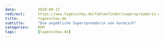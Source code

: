 ```yaml
---
date:          2020-09-17
redirect:      https://www.tagesschau.de/faktenfinder/superspreaderin-garmisch-corona-101.html
title:         tagesschau.de
subtitle:      "Die angebliche Superspreaderin von Garmisch"
categories:    MSM
tags:          [tagesschau.de]
---
```

